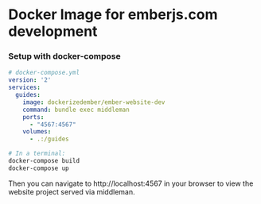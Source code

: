 # Docker Image for emberjs.com development

### Setup with docker-compose

```yml
# docker-compose.yml
version: '2'
services:
  guides:
    image: dockerizedember/ember-website-dev
    command: bundle exec middleman
    ports:
      - "4567:4567"
    volumes:
      - .:/guides
```


```bash
# In a terminal:
docker-compose build
docker-compose up
```

Then you can navigate to http://localhost:4567 in your browser to view the website project served via middleman.
